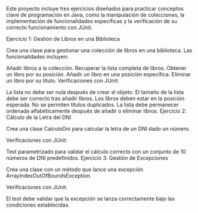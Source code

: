 Este proyecto incluye tres ejercicios diseñados para practicar conceptos clave de programación en Java, como la manipulación de colecciones, la implementación de funcionalidades específicas y la verificación de su correcto funcionamiento con JUnit.

Ejercicio 1: Gestión de Libros en una Biblioteca

Crea una clase para gestionar una colección de libros en una biblioteca. Las funcionalidades incluyen:

Añadir libros a la colección.
Recuperar la lista completa de libros.
Obtener un libro por su posición.
Añadir un libro en una posición específica.
Eliminar un libro por su título.
Verificaciones con JUnit:

La lista no debe ser nula después de crear el objeto.
El tamaño de la lista debe ser correcto tras añadir libros.
Los libros deben estar en la posición esperada.
No se permiten títulos duplicados.
La lista debe permanecer ordenada alfabéticamente después de añadir o eliminar libros.
Ejercicio 2: Cálculo de la Letra del DNI

Crea una clase CalculoDni para calcular la letra de un DNI dado un número.

Verificaciones con JUnit:

Test parametrizado para validar el cálculo correcto con un conjunto de 10 números de DNI predefinidos.
Ejercicio 3: Gestión de Excepciones

Crea una clase con un método que lance una excepción ArrayIndexOutOfBoundsException.

Verificaciones con JUnit:

El test debe validar que la excepción se lanza correctamente bajo las condiciones establecidas.
